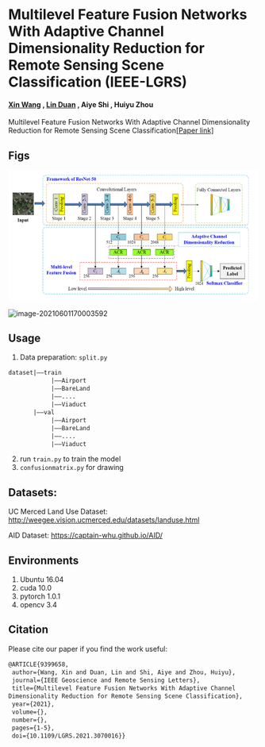 # Multilevel Feature Fusion Networks With Adaptive Channel Dimensionality Reduction for Remote Sensing Scene Classification (IEEE-LGRS)

#### [Xin Wang](https://github.com/WangXin81) , [Lin Duan](https://github.com/devenin) , Aiye Shi , Huiyu Zhou

Multilevel Feature Fusion Networks With Adaptive Channel Dimensionality Reduction for Remote Sensing Scene Classification[[Paper link\]](https://ieeexplore.ieee.org/document/9399658)

## Figs

![image-20210601165926181](https://github.com/WangXin81/ACRNet/blob/main/2021-06-01_171017.png)

![image-20210601170003592](C:\Users\Administrator\AppData\Roaming\Typora\typora-user-images\image-20210601170003592.png)

## Usage

1. Data preparation: `split.py`

```
dataset|——train
			|——Airport
			|——BareLand
			|——....
			|——Viaduct
	   |——val
			|——Airport
			|——BareLand
			|——....
			|——Viaduct
```



2. run `train.py` to train the model
3. `confusionmatrix.py` for drawing

## Datasets:

UC Merced Land Use Dataset: http://weegee.vision.ucmerced.edu/datasets/landuse.html

AID Dataset: https://captain-whu.github.io/AID/

## Environments

1. Ubuntu 16.04
2. cuda 10.0
3. pytorch 1.0.1
4. opencv 3.4

## Citation

Please cite our paper if you find the work useful:

```
@ARTICLE{9399658,
 author={Wang, Xin and Duan, Lin and Shi, Aiye and Zhou, Huiyu},
 journal={IEEE Geoscience and Remote Sensing Letters},
 title={Multilevel Feature Fusion Networks With Adaptive Channel Dimensionality Reduction for Remote Sensing Scene Classification},
 year={2021},
 volume={}, 
 number={}, 
 pages={1-5}, 
 doi={10.1109/LGRS.2021.3070016}}
```

